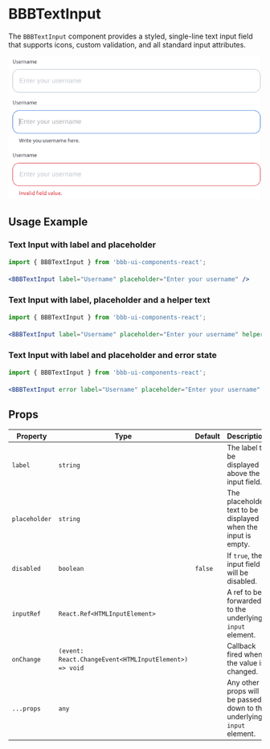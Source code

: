 # BBBTextInput

The `BBBTextInput` component provides a styled, single-line text input field that supports icons, custom validation, and all standard input attributes.

![Demo](assets/example.png)

## Usage Example

### Text Input with label and placeholder
```jsx
import { BBBTextInput } from 'bbb-ui-components-react';

<BBBTextInput label="Username" placeholder="Enter your username" />
```

### Text Input with label, placeholder and a helper text
```jsx
import { BBBTextInput } from 'bbb-ui-components-react';

<BBBTextInput label="Username" placeholder="Enter your username" helperText="Write here your username" />
```

### Text Input with label and placeholder and error state
```jsx
import { BBBTextInput } from 'bbb-ui-components-react';

<BBBTextInput error label="Username" placeholder="Enter your username" />
```

## Props

| Property      | Type                                              | Default | Description                                                              |
| ------------- | ------------------------------------------------- | ------- | ---------------------------------------------------------------------- |
| `label`       | `string`                                          |         | The label to be displayed above the input field.                       |
| `placeholder` | `string`                                          |         | The placeholder text to be displayed when the input is empty.          |
| `disabled`    | `boolean`                                         | `false` | If `true`, the input field will be disabled.                           |
| `inputRef`    | `React.Ref<HTMLInputElement>`                     |         | A ref to be forwarded to the underlying `input` element.               |
| `onChange`    | `(event: React.ChangeEvent<HTMLInputElement>) => void` |         | Callback fired when the value is changed.                              |
| `...props`    | `any`                                             |         | Any other props will be passed down to the underlying `input` element. |
